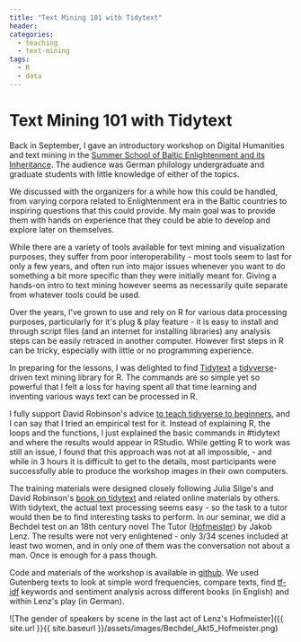 ```yaml
---
title: "Text Mining 101 with Tidytext"
header:
categories:
  - teaching
  - text-mining
tags:
  - R
  - data
---
```


Text Mining 101 with Tidytext
=============================

Back in September, I gave an introductory workshop on Digital Humanities and text mining in the [Summer School of Baltic Enlightenment and its Inheritance](https://sisu.ut.ee/mdad/sommerschule-die-baltische-aufkl%C3%A4rung-und-ihr-erbe). The audience was German philology undergraduate and graduate students with little knowledge of either of the topics.

We discussed with the organizers for a while how this could be handled, from varying corpora related to Enlightenment era in the Baltic countries to inspiring questions that this could provide. My main goal was to provide them with hands on experience that they could be able to develop and explore later on themselves.

While there are a variety of tools available for text mining and visualization purposes, they suffer from poor interoperability - most tools seem to last for only a few years, and often run into major issues whenever you want to do something a bit more specific than they were initially meant for. Giving a hands-on intro to text mining however seems as necessarily quite separate from whatever tools could be used.

Over the years, I've grown to use and rely on R for various data processing purposes, particularly for it's plug & play feature - it is easy to install and through script files (and an internet for installing libraries) any analysis steps can be easily retraced in another computer. However first steps in R can be tricky, especially with little or no programming experience.

In preparing for the lessons, I was delighted to find [Tidytext](http://tidytextmining.com/) a [tidyverse](https://www.tidyverse.org/)-driven text mining library for R. The commands are so simple yet so powerful that I felt a loss for having spent all that time learning and inventing various ways text can be processed in R.

I fully support David Robinson's advice [to teach tidyverse to beginners](http://varianceexplained.org/r/teach-tidyverse/), and I can say that I tried an empirical test for it. Instead of explaining R, the loops and the functions, I just explained the basic commands in #tidytext and where the results would appear in RStudio. While getting R to work was still an issue, I found that this approach was not at all impossible, - and while in 3 hours it is difficult to get to the details, most participants were successfully able to produce the workshop images in their own computers.

The training materials were designed closely following Julia Silge's and David Robinson's [book on tidytext](http://tidytextmining.com/) and related online materials by others. With tidytext, the actual text processing seems easy - so the task to a tutor would then be to find interesting tasks to perform. In our seminar, we did a Bechdel test on an 18th century novel The Tutor ([Hofmeister](https://de.wikipedia.org/wiki/Der_Hofmeister)) by Jakob Lenz. The results were not very enlightened - only 3/34 scenes included at least two women, and in only one of them was the conversation not about a man. Once is enough for a pass though.

Code and materials of the workshop is available in [github](https://github.com/peeter-t2/DH-workshop-BAIE17). We used Gutenberg texts to look at simple word frequencies, compare texts, find [tf-idf](https://en.wikipedia.org/wiki/Tf%E2%80%93idf) keywords and sentiment analysis across different books (in English) and within Lenz's play (in German).

![The gender of speakers by scene in the last act of Lenz's Hofmeister]({{ site.url }}{{ site.baseurl }}/assets/images/Bechdel_Akt5_Hofmeister.png)
